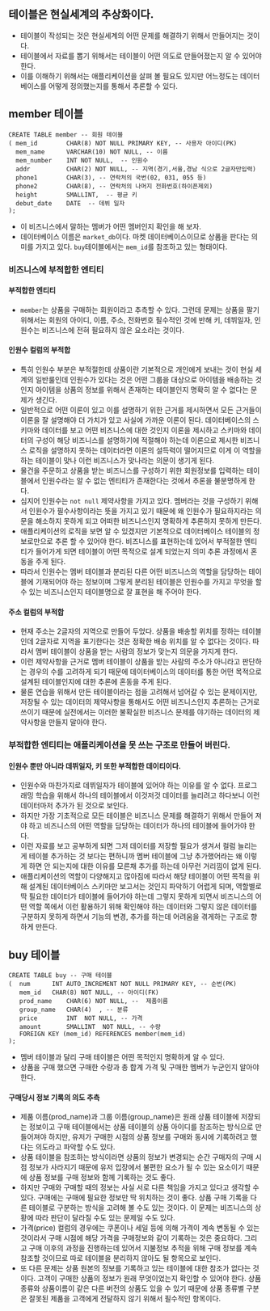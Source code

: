 ## 테이블은 현실세계의 추상화이다.
- 테이블이 작성되는 것은 현실세계의 어떤 문제를 해결하기 위해서 만들어지는 것이다.
- 테이블에서 자료를 뽑기 위해서는 테이블이 어떤 의도로 만들어졌는지 알 수 있어야 한다.
- 이를 이해하기 위해서는 애플리케이션을 살펴 볼 필요도 있지만 어느정도는 데이터베이스를 어떻게 정의했는지를 통해서 추론할 수 있다.

## member 테이블
```
CREATE TABLE member -- 회원 테이블
( mem_id  		CHAR(8) NOT NULL PRIMARY KEY, -- 사용자 아이디(PK)
  mem_name    	VARCHAR(10) NOT NULL, -- 이름
  mem_number    INT NOT NULL,  -- 인원수
  addr	  		CHAR(2) NOT NULL, -- 지역(경기,서울,경남 식으로 2글자만입력)
  phone1		CHAR(3), -- 연락처의 국번(02, 031, 055 등)
  phone2		CHAR(8), -- 연락처의 나머지 전화번호(하이픈제외)
  height    	SMALLINT,  -- 평균 키
  debut_date	DATE  -- 데뷔 일자
);
```
- 이 비즈니스에서 말하는 멤버가 어떤 멤버인지 확인을 해 보자.
- 데이터베이스 이름은 `market_db`이다. 마켓 데이터베이스이므로 상품을 판다는 의미를 가지고 있다. `buy`테이블에서는 `mem_id`를 참조하고 있는 형태이다.

### 비즈니스에 부적합한 엔티티
#### 부적합한 엔티티
- `member`는 상품을 구매하는 회원이라고 추측할 수 있다. 그런데 문제는 상품을 팔기 위해서는 회원의 아이디, 이름, 주소, 전화번호 필수적인 것에 반해 키, 데뷔일자, 인원수는 비즈니스에 전혀 필요하지 않은 요소라는 것이다.

#### 인원수 컬럼의 부적합
- 특히 인원수 부분은 부적절한데 상품이란 기본적으로 개인에게 보내는 것이 현실 세계의 일반룰인데 인원수가 있다는 것은 어떤 그룹을 대상으로 아이템을 배송하는 것인지 아이템을 상품의 정보를 위해서 존재하는 테이블인지 명확히 알 수 없다는 문제가 생긴다.
- 일반적으로 어떤 이론이 있고 이를 설명하기 위한 근거를 제시하면서 모든 근거들이 이론을 잘 설명해야 더 가치가 있고 사실에 가까운 이론이 된다. 데이터베이스의 스키마와 데이터를 보고 어떤 비즈니스에 대한 것인지 이론을 제시하고 스키마와 데이터의 구성이 해당 비즈니스를 설명하기에 적절해야 하는데 이론으로 제시한 비즈니스 로직을 설명하지 못하는 데이터라면 이론의 설득력이 떨어지므로 이게 이 역할을 하는 테이블이 맞나 이런 비즈니스가 맞나라는 의문이 생기게 된다.
- 물건을 주문하고 상품을 받는 비즈니스를 구성하기 위한 회원정보를 입력하는 테이블에서 인원수라는 알 수 없는 엔티티가 존재한다는 것에서 추론을 불분명하게 한다.
- 심지어 인원수는 `not null` 제약사항을 가지고 있다. 멤버라는 것을 구성하기 위해서 인원수가 필수사항이라는 뜻을 가지고 있기 때문에 왜 인원수가 필요하지라는 의문을 해소하지 못하게 되고 어떠한 비즈니스인지 명확하게 추론하지 못하게 만든다.
- 애플리케이션의 로직을 보면 알 수 있겠지만 기본적으로 데이터베이스 테이블의 정보로만으로 추론 할 수 있어야 한다. 비즈니스를 표현하는데 있어서 부적절한 엔티티가 들어가게 되면 테이블이 어떤 목적으로 설계 되었는지 의미 추론 과정에서 혼동을 주게 된다. 
- 따라서 인원수는 멤버 테이블과 분리된 다른 어떤 비즈니스의 역할을 담당하는 테이블에 기재되어야 하는 정보이며 그렇게 분리된 테이블은 인원수를 가지고 무엇을 할 수 있는 비즈니스인지 테이블명으로 잘 표현을 해 주어야 한다.

#### 주소 컬럼의 부적합
- 현재 주소는 2글자의 지역으로 만들어 두었다. 상품을 배송할 위치를 정하는 테이블인데 2글자로 지역을 표기한다는 것은 정확한 배송 위치를 알 수 없다는 것이다. 따라서 멤버 테이블이 상품을 받는 사람의 정보가 맞는지 의문을 가지게 한다.
- 이런 제약사항을 근거로 멤버 테이블이 상품을 받는 사람의 주소가 아니라고 판단하는 경우의 수를 고려하게 되기 때문에 데이터베이스의 데이터를 통한 어떤 목적으로 설계된 테이블인지에 대한 추론에 혼동을 주게 된다.
- 물론 연습을 위해서 만든 테이블이라는 점을 고려해서 넘어갈 수 있는 문제이지만, 저장될 수 있는 데이터의 제약사항을 통해서도 어떤 비즈니스인지 추론하는 근거로 쓰이기 때문에 실전에서는 이러한 불확실한 비즈니스 문제를 야기하는 데이터의 제약사항을 만들지 말아야 한다.

### 부적합한 엔티티는 애플리케이션을 못 쓰는 구조로 만들어 버린다.
#### 인원수 뿐만 아니라 데뷔일자, 키 또한 부적합한 데이티이다.
- 인원수와 마찬가지로 데뷔일자가 테이블에 있어야 하는 이유를 알 수 없다. 프로그래밍 학습을 위해서 하나의 테이블에서 이것저것 데이터를 늘리려고 하다보니 이런 데이터마저 추가가 된 것으로 보인다.
- 하지만 가장 기초적으로 모든 테이블은 비즈니스 문제를 해결하기 위해서 만들어 져야 하고 비즈니스의 어떤 역할을 담당하는 데이터가 하나의 테이블에 들어가야 한다.
- 이런 자료를 보고 공부하게 되면 그저 데이터를 저장할 필요가 생겨서 컬럼 늘리는 게 테이블 추가하는 것 보다는 편하니까 멤버 테이블에 그냥 추가했어라는 왜 이렇게 하면 안 되는지에 대한 이유를 모른채 추가를 하는데 아무런 거리낌이 없게 된다.
- 애플리케이션의 역할이 다양해지고 많아짐에 따라서 해당 테이블이 어떤 목적을 위해 설계된 데이터베이스 스키마만 보고서는 것인지 파악하기 어렵게 되며, 역할별로 딱 필요한 데이터가 테이블에 들어가야 하는데 그렇지 못하게 되면서 비즈니스의 어떤 역할 쪽에서 이런 활용하기 위해 확인해야 하는 데이터와 그렇지 않은 데이터를 구분하지 못하게 하면서 기능의 변경, 추가를 하는데 어려움을 겪게하는 구조로 향하게 만든다.

## buy 테이블
```
CREATE TABLE buy -- 구매 테이블
(  num 		INT AUTO_INCREMENT NOT NULL PRIMARY KEY, -- 순번(PK)
   mem_id  	CHAR(8) NOT NULL, -- 아이디(FK)
   prod_name 	CHAR(6) NOT NULL, --  제품이름
   group_name 	CHAR(4)  , -- 분류
   price     	INT  NOT NULL, -- 가격
   amount    	SMALLINT  NOT NULL, -- 수량
   FOREIGN KEY (mem_id) REFERENCES member(mem_id)
);
```
- 멤버 테이블과 달리 구매 테이블은 어떤 목적인지 명확하게 알 수 있다.
- 상품을 구매 했으면 구매한 수량과 총 합계 가격 및 구매한 멤버가 누군인지 알아야 한다.

#### 구매당시 정보 기록의 의도 추측
- 제품 이름(prod_name)과 그룹 이름(group_name)은 원래 상품 테이블에 저장되는 정보이고 구매 테이블에서는 상품 테이블의 상품 아이디를 참조하는 방식으로 만들어져야 하지만, 유저가 구매한 시점의 상품 정보를 구매와 동시에 기록하려고 했다는 의도라고 파악할 수도 있다.
- 상품 테이블을 참조하는 방식이라면 상품의 정보가 변경되는 순간 구매자의 구매 시점 정보가 사라지기 때문에 유저 입장에서 불편한 요소가 될 수 있는 요소이기 때문에 상품 정보를 구매 정보와 함께 기록하는 것도 좋다.
- 하지만 구매와 구매할 때의 정보는 사실 서로 다른 책임을 가지고 있다고 생각할 수 있다. 구매에는 구매에 필요한 정보만 딱 위치하는 것이 좋다. 상품 구매 기록을 다른 테이블로 구분하는 방식을 고려해 볼 수도 있는 것이다. 이 문제는 비즈니스의 상황에 따라 판단이 달라질 수도 있는 문제일 수도 있다.
- 가격(price) 컬럼의 경우에는 쿠폰이나 세일 등에 의해 가격이 계속 변동될 수 있는 것이라서 구매 시점에 해당 가격을 구매정보와 같이 기록하는 것은 중요하다. 그리고 구매 이후의 과정을 진행하는데 있어서 지불정보 추적을 위해 구매 정보를 계속 참조할 것이므로 따로 테이블을 분리하지 않아도 될 항목으로 보인다.
- 또 다른 문제는 상품 원본의 정보를 기록하고 있는 테이블에 대한 참조가 없다는 것이다. 고객이 구매한 상품의 정보가 원래 무엇이었는지 확인할 수 있어야 한다. 상품종류와 상품이름이 같은 다른 버전의 상품도 있을 수 있기 때문에 상품 종류별 구분은 잘못된 제품을 고객에게 전달하지 않기 위해서 필수적인 항목이다.